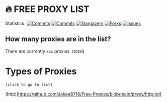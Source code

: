 <!-- MARKDOWN LINKS & IMAGES -->
<!-- https://www.markdownguide.org/basic-syntax/#reference-style-links -->
[contributors-shield]: https://img.shields.io/github/contributors/Jakee8718/free-proxies?style=flat&logo=github
[contributors-url]: https://github.com/Jakee8718/free-proxies/graphs/contributors
[forks-shield]: https://img.shields.io/github/forks/Jakee8718/free-proxies?style=flat&logo=github
[forks-url]: https://github.com/Jakee8718/free-proxies/network/members
[stars-shield]: https://img.shields.io/github/stars/Jakee8718/free-proxies?style=flat&logo=github
[stars-url]: https://github.com/Jakee8718/free-proxies/stargazers
[issues-shield]: https://img.shields.io/github/issues/Jakee8718/free-proxies?style=flat&logo=github
[issues-url]: https://github.com/Jakee8718/free-proxies/issues
[license-shield]: https://img.shields.io/github/license/Jakee8718/free-proxies?style=flat&logo=github
[license-url]: https://github.com/Jakee8718/free-proxies/blob/main/LICENSE
[commit-shield]: https://img.shields.io/github/last-commit/Jakee8718/free-proxies?style=flat&logo=github
[commit-url]: https://github.com/Jakee8718/free-proxies/commits/main
[commit-activity]: https://img.shields.io/github/commit-activity/w/Jakee8718/free-proxies?style=flat&logo=github
[commit-activity-url]: https://github.com/Jakee8718/free-proxies/commits/main

# 🔥 FREE PROXY LIST

Statistics:
[![Commits][commit-shield]][commit-url]
[![Commits][commit-activity]][commit-activity-url]
[![Stargazers][stars-shield]][stars-url]
[![Forks][forks-shield]][forks-url]
[![Issues][issues-shield]][issues-url]

## How many proxies are in the list?
There are currently `xxx` proxies. (total)



# Types of Proxies
`(click to go to list)`

(http)[https://github.com/Jakee8718/Free-Proxies/blob/main/proxy/http.txt]

